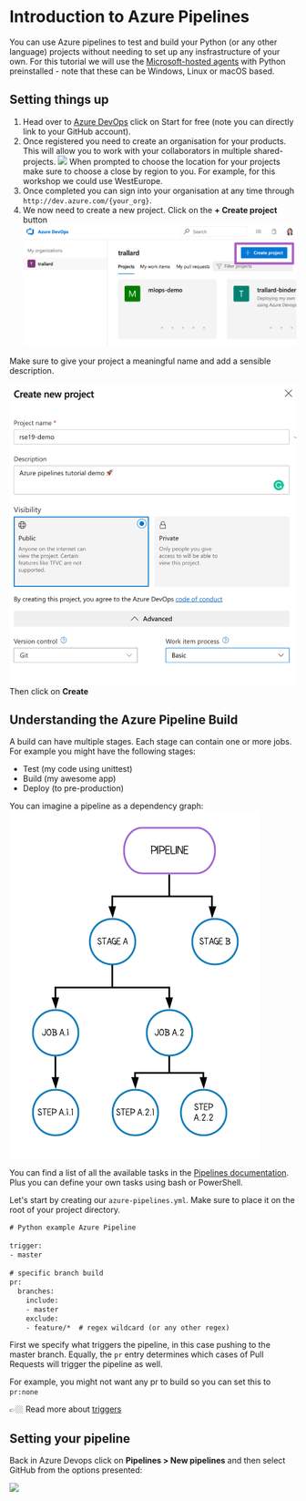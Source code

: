 # Introduction to Azure Pipelines

You can use Azure pipelines to test and build your Python (or any other language) projects without needing to set up any insfrastructure of your own. For this tutorial we will use the [Microsoft-hosted agents](https://docs.microsoft.com/azure/devops/pipelines/agents/hosted?view=azure-devops&WT.mc_id=rse19-github-taallard) with Python preinstalled - note that these can be Windows, Linux or macOS based.

## Setting things up

1. Head over to [Azure DevOps](https://azure.microsoft.com/services/devops/?WT.mc_id=rse19-github-taallard) click on Start for free (note you can directly link to your GitHub account).
2. Once registered you need to create an organisation for your products. This will allow you to work with your collaborators in multiple shared-projects.
![](https://ml-devops-tutorial.readthedocs.io/en/latest/_images/new_org.png)
When prompted to choose the location for your projects make sure to choose a close by region to you. For example, for this workshop we could use WestEurope.
3. Once completed you can sign into your organisation at any time through ``http://dev.azure.com/{your_org}``.
4. We now need to create a new project. Click on the **+ Create project** button 
![](assets/new_project.png)

Make sure to give your project a meaningful name and add a sensible description.

![](assets/project_description.png)
Then click on **Create**

## Understanding the Azure Pipeline Build

A build can have multiple stages. Each stage can contain one or more jobs. For example you might have the following stages:
- Test (my code using unittest)
- Build (my awesome app)
- Deploy (to pre-production)

You can imagine a pipeline as a dependency graph:
![](assets/pipeline_hierarchy.png)


You can find a list of all the available tasks in the [Pipelines documentation](https://docs.microsoft.com/azure/devops/pipelines/tasks/?view=azure-devops&viewFallbackFrom=vsts&WT.mc_id=rse19-github-taallard). Plus you can define your own tasks using bash or PowerShell.

Let's start by creating our `azure-pipelines.yml`. Make sure to place it on the root of your project directory.

```
# Python example Azure Pipeline

trigger:
- master

# specific branch build
pr:
  branches:
    include:
    - master
    exclude:
    - feature/*  # regex wildcard (or any other regex)

```

First we specify what triggers the pipeline, in this case pushing to the master branch. Equally, the `pr` entry determines which cases of Pull Requests will trigger the pipeline as well.

For example, you might not want any pr to build so you can set this to `pr:none`

👉🏼 Read more about [triggers](https://docs.microsoft.com/azure/devops/pipelines/yaml-schema?view=azure-devops&tabs=schema&WT.mc_id=rse19-github-taallard#triggers)


## Setting your pipeline

Back in Azure Devops click on **Pipelines > New pipelines** and then select GitHub from the options presented:

![](https://ml-devops-tutorial.readthedocs.io/en/latest/_images/pipeline1.png)
